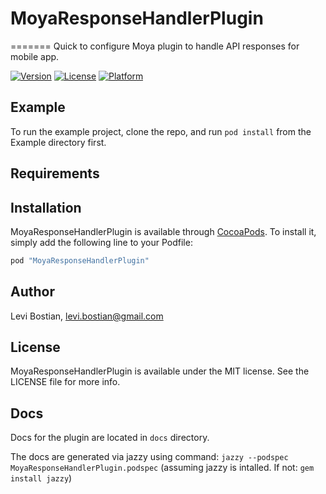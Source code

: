 # MoyaResponseHandlerPlugin
=======
Quick to configure Moya plugin to handle API responses for mobile app. 

[![Version](https://img.shields.io/cocoapods/v/MoyaResponseHandlerPlugin.svg?style=flat)](http://cocoapods.org/pods/MoyaResponseHandlerPlugin)
[![License](https://img.shields.io/cocoapods/l/MoyaResponseHandlerPlugin.svg?style=flat)](http://cocoapods.org/pods/MoyaResponseHandlerPlugin)
[![Platform](https://img.shields.io/cocoapods/p/MoyaResponseHandlerPlugin.svg?style=flat)](http://cocoapods.org/pods/MoyaResponseHandlerPlugin)

## Example

To run the example project, clone the repo, and run `pod install` from the Example directory first.

## Requirements

## Installation

MoyaResponseHandlerPlugin is available through [CocoaPods](http://cocoapods.org). To install
it, simply add the following line to your Podfile:

```ruby
pod "MoyaResponseHandlerPlugin"
```

## Author

Levi Bostian, levi.bostian@gmail.com

## License

MoyaResponseHandlerPlugin is available under the MIT license. See the LICENSE file for more info.
 
## Docs

Docs for the plugin are located in `docs` directory. 

The docs are generated via jazzy using command: `jazzy --podspec MoyaResponseHandlerPlugin.podspec` (assuming jazzy is intalled. If not: `gem install jazzy`)
